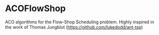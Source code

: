 ACOFlowShop
===========

ACO algorithms for the Flow-Shop Scheduling problem. Highly inspired in the work of Thomas Jungblut (https://github.com/lukedodd/ant-tsp)
